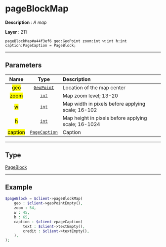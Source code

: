 # pageBlockMap

**Description** : *A map*

**Layer** : 211

```tl
pageBlockMap#a44f3ef6 geo:GeoPoint zoom:int w:int h:int caption:PageCaption = PageBlock;
```

---

## Parameters

| Name | Type | Description |
| :---: | :---: | :--- |
| <mark>geo</mark> | [`GeoPoint`](type/GeoPoint) | Location of the map center |
| <mark>zoom</mark> | [`int`](type/int) | Map zoom level; 13-20 |
| <mark>w</mark> | [`int`](type/int) | Map width in pixels before applying scale; 16-102 |
| <mark>h</mark> | [`int`](type/int) | Map height in pixels before applying scale; 16-1024 |
| <mark>caption</mark> | [`PageCaption`](type/PageCaption) | Caption |

---

## Type

[PageBlock](type/PageBlock)

---

## Example

```php
$pageBlock = $client->pageBlockMap(
	geo : $client->geoPointEmpty(),
	zoom : 54,
	w : 45,
	h : 65,
	caption : $client->pageCaption(
		text : $client->textEmpty(),
		credit : $client->textEmpty(),
	),
);
```